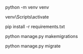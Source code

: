 python -m venv venv

venv\Scripts\activate

pip install -r requirements.txt

python manage.py makemigrations

python manage.py migrate
